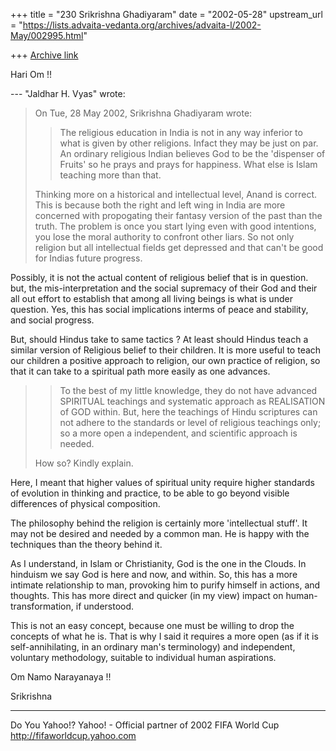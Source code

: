 +++
title = "230 Srikrishna Ghadiyaram"
date = "2002-05-28"
upstream_url = "https://lists.advaita-vedanta.org/archives/advaita-l/2002-May/002995.html"

+++
[Archive link](https://lists.advaita-vedanta.org/archives/advaita-l/2002-May/002995.html)

Hari Om !!

--- "Jaldhar H. Vyas" <jaldhar at BRAINCELLS.COM> wrote:
> On Tue, 28 May 2002, Srikrishna Ghadiyaram wrote:
>
> > The religious education in India is not in any way
> > inferior to what is given by other religions.
> Infact
> > they may be just on par. An ordinary religious
> Indian
> > believes God to be the 'dispenser of Fruits' so he
> > prays and prays for happiness. What else is Islam
> > teaching more than that.
> >
>
> Thinking more on a historical and intellectual
> level, Anand is correct.
> This is because both the right and left wing in
> India are more concerned
> with propogating their fantasy version of the past
> than the truth.  The
> problem is once you start lying even with good
> intentions, you lose the
> moral authority to confront other liars.  So not
> only religion but all
> intellectual fields get depressed and that can't be
> good for Indias future
> progress.
>
>

Possibly, it is not the actual content of religious
belief that is in question. but, the
mis-interpretation and the social supremacy of their
God and their all out effort to establish that among
all living beings is what is under question. Yes, this
has social implications interms of peace and
stability, and social progress.

But, should Hindus take to same tactics ? At least
should Hindus teach  a similar version of Religious
belief to their children. It is more useful to teach
our children a positive approach to religion, our own
practice of religion, so that it can take to a
spiritual path more easily as one advances.

> > To the best of my little knowledge, they do not
> have
> > advanced SPIRITUAL teachings and systematic
> approach
> > as REALISATION of GOD within.  But, here the
> teachings
> > of Hindu scriptures can not adhere to the
> standards or
> > level of religious teachings only; so a more open
> a
> > independent, and scientific approach is needed.
>
> How so?  Kindly explain.
>

Here, I meant that higher values of spiritual unity
require higher standards of evolution in thinking and
practice, to be able to go beyond visible differences
of physical composition.

The philosophy behind the religion is certainly more
'intellectual stuff'. It may not be desired and needed
by a common man. He is happy with the techniques than
the theory behind it.

As I understand, in Islam or Christianity, God is the
one in the Clouds. In hinduism we say God is here and
now, and within. So, this has a more intimate
relationship to man, provoking him to purify himself
in actions, and thoughts. This has more direct and
quicker (in my view) impact on human-transformation,
if understood.

This is not an easy concept, because one must be
willing to drop the concepts of what he is. That is
why I said it requires a more open (as if it is
self-annihilating, in an ordinary man's terminology)
and independent, voluntary methodology, suitable to
individual human aspirations.

Om Namo Narayanaya !!

Srikrishna


__________________________________________________
Do You Yahoo!?
Yahoo! - Official partner of 2002 FIFA World Cup
http://fifaworldcup.yahoo.com

